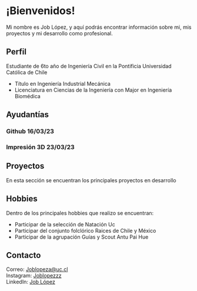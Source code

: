 # ¡Bienvenidos!
Mi nombre es Job López, y aquí podrás encontrar información sobre mi, mis proyectos y mi desarrollo como profesional.

## Perfil
Estudiante de 6to año de Ingeniería Civil en la Pontificia Universidad Católica de Chile
- Título en Ingeniería Industrial Mecánica
- Licenciatura en Ciencias de la Ingeniería con Major en Ingeniería Biomédica

## Ayudantías

### Github 16/03/23

### Impresión 3D 23/03/23

## Proyectos

En esta sección se encuentran los principales proyectos en desarrollo

## Hobbies
Dentro de los principales hobbies que realizo se encuentran:
- Participar de la selección de Natación Uc
- Participar del conjunto folclórico Raices de Chile y México
- Participar de la agrupación Guías y Scout Antu Pai Hue

## Contacto
Correo: Joblopeza@uc.cl <br>
Instagram: [Joblopezzz](https://instagram.com/joblopezzz?igshid=YmMyMTA2M2Y=) <br>
LinkedIn: [Job López](https://www.linkedin.com/in/job-l%C3%B3pez-29686b248)  
